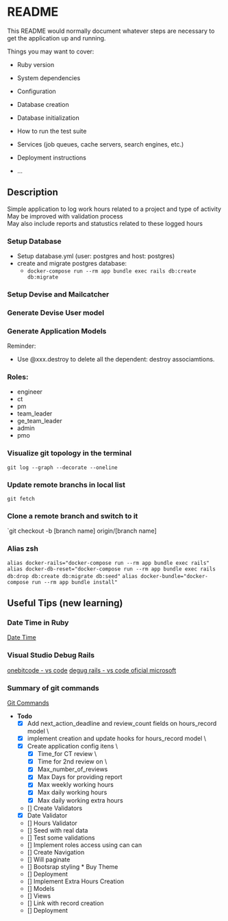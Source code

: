 # README

This README would normally document whatever steps are necessary to get the
application up and running.

Things you may want to cover:

* Ruby version

* System dependencies

* Configuration

* Database creation

* Database initialization

* How to run the test suite

* Services (job queues, cache servers, search engines, etc.)

* Deployment instructions

* ...

## Description
Simple application to log work hours related to a project and type of activity  
May be improved with validation process  
May also include reports and statustics related to these logged hours

### Setup Database
* Setup database.yml (user: postgres and host: postgres)
* create and migrate postgres database:
  + `docker-compose run --rm app bundle exec rails db:create db:migrate`

### Setup Devise and Mailcatcher

### Generate Devise User model

### Generate Application Models

Reminder:

* Use @xxx.destroy to delete all the dependent: destroy associamtions.

### Roles:
 - engineer
 - ct
 - pm
 - team_leader
 - ge_team_leader
 - admin
 - pmo


 ### Visualize git topology in the terminal
 `git log --graph --decorate --oneline`

 ### Update remote branchs in local list
 `git fetch`


 ### Clone a remote branch and switch to it
 `git checkout -b [branch name] origin/[branch name]
 
 ### Alias zsh
 `alias docker-rails="docker-compose run --rm app bundle exec rails"`
 `alias docker-db-reset="docker-compose run --rm app bundle exec rails db:drop db:create db:migrate db:seed"`
 `alias docker-bundle="docker-compose run --rm app bundle install"`

## Useful Tips (new learning)

### Date Time in Ruby
[Date Time](https://www.tutorialspoint.com/ruby/ruby_date_time)
### Visual Studio Debug Rails
[onebitcode - vs code](https://onebitcode.com/vs-code-rails/)
[degug rails - vs code oficial microsoft](https://github.com/microsoft/vscode-recipes/tree/master/debugging-Ruby-on-Rails)
 ### Summary of git commands
[Git Commands](https://github.com/joshnh/Git-Commands)

* **Todo**
  *  [x] Add next_action_deadline and review_count fields on hours_record model \
  *  [x] implement creation and update hooks for hours_record model \
  *  [x] Create application config itens \
    *  [x] Time_for CT review \
    *  [x] Time for 2nd review on \
    *  [x] Max_number_of_reviews
    *  [x] Max Days for providing report
    *  [x] Max weekly working hours
    *  [x] Max daily working hours
    *  [x] Max daily working extra hours
  *  [] Create Validators
    * [x] Date Validator
    * [] Hours Validator 
  *  [] Seed with real data
  *  [] Test some validations
  *  [] Implement roles access using can can
  *  [] Create Navigation
  *  [] Will paginate
  *  [] Bootsrap styling *   Buy Theme
  *  [] Deployment
  *  [] Implement Extra Hours Creation
    * [] Models
    * [] Views
    * [] Link with record creation
  * [] Deployment